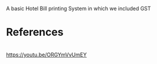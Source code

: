 A basic Hotel Bill printing System in which we included GST

# References
<br>https://youtu.be/ORGYmVvUmEY
